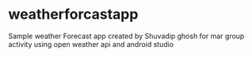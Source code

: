 # weatherforcastapp


Sample weather Forecast app created by Shuvadip ghosh  for mar group activity using open weather api and android studio
